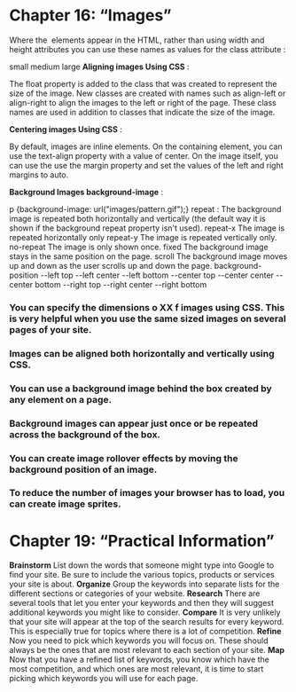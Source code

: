 # Chapter 16: “Images”
Where the <img> elements appear in the HTML, rather than using width and height attributes you can use these names as values for the class attribute :

small
medium
large
**Aligning images Using CSS** :

The float property is added to the class that was created to represent the size of the image.
New classes are created with names such as align-left or align-right to align the images to the left or right of the page.
These class names are used in addition to classes that indicate the size of the image.

**Centering images Using CSS** :

By default, images are inline elements.
On the containing element, you can use the text-align property with a value of center.
On the image itself, you can use the use the margin property and set the values of the left and right margins to auto.

**Background Images background-image** :

p {background-image: url("images/pattern.gif");}
repeat : The background image is repeated both horizontally and vertically (the default way it is shown if the background repeat property isn't used).
repeat-x The image is repeated horizontally only
repeat-y The image is repeated vertically only.
no-repeat The image is only shown once.
fixed The background image stays in the same position on the page.
scroll The background image moves up and down as the user scrolls up and down the page.
background-position
--left top
--left center
--left bottom
--center top
--center center
--center bottom
--right top
--right center
--right bottom

### You can specify the dimensions o XX f images using CSS. This is very helpful when you use the same sized images on several pages of your site.

### Images can be aligned both horizontally and vertically using CSS.

### You can use a background image behind the box created by any element on a page.

### Background images can appear just once or be repeated across the background of the box.

### You can create image rollover effects by moving the background position of an image.

### To reduce the number of images your browser has to load, you can create image sprites.

# Chapter 19: “Practical Information”

**Brainstorm** List down the words that someone might type into Google to find your site. Be sure to include the various topics, products or services your site is about.
**Organize** Group the keywords into separate lists for the different sections or categories of your website.
**Research** There are several tools that let you enter your keywords and then they will suggest additional keywords you might like to consider.
**Compare** It is very unlikely that your site will appear at the top of the search results for every keyword. This is especially true for topics
where there is a lot of competition.
**Refine** Now you need to pick which keywords you will focus on. These should always be the ones that are most relevant to each section of your site.
**Map** Now that you have a refined list of keywords, you know which have the most competition, and which ones are most relevant,
it is time to start picking which keywords you will use for each page.
